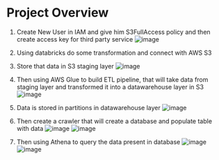 # Project Overview
1)	Create New User in IAM and give him S3FullAccess policy and then create access key for third party service
   ![image](https://github.com/user-attachments/assets/d233c6a6-2c6b-4cc5-afbb-0863d2ba0f52)

2)	Using databricks do some transformation and connect with AWS S3
3)	Store that data in S3 staging layer
   ![image](https://github.com/user-attachments/assets/2564454a-791f-49f3-b285-26d78a01311a)
4)	Then using AWS Glue to build ETL pipeline, that will take data from staging layer and transformed it into a datawarehouse layer in S3
   ![image](https://github.com/user-attachments/assets/53aec506-4e9d-464f-9c37-2fad744fcaf1)
5)	Data is stored in partitions in datawarehouse layer
   ![image](https://github.com/user-attachments/assets/e4914735-a863-4220-8282-4e9318dd76c0)
6)	Then create a crawler that will create a database and populate table with data
   ![image](https://github.com/user-attachments/assets/944ade9c-036a-4f9f-95b0-6999e7bf9277)
   ![image](https://github.com/user-attachments/assets/a329404c-7607-4fb8-89f6-559c3b9d817a)
7)	Then using Athena to query the data present in database
   ![image](https://github.com/user-attachments/assets/98bbd10e-4850-4c80-ba33-b1f176b87310)
   ![image](https://github.com/user-attachments/assets/4d4a63b4-400d-4a97-bc90-119cd4ff6659)






